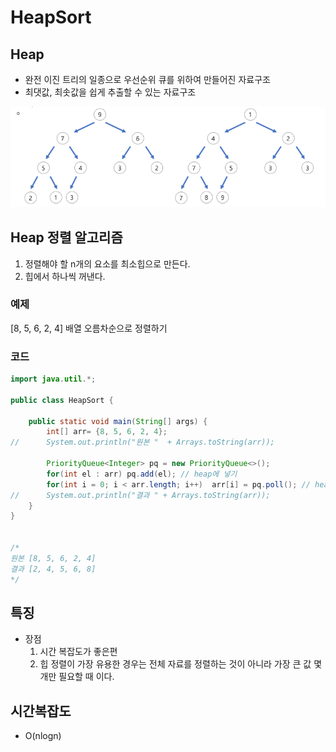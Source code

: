 # HeapSort

## Heap

- 완전 이진 트리의 일종으로 우선순위 큐를 위하여 만들어진 자료구조
- 최댓값, 최솟값을 쉽게 추출할 수 있는 자료구조

![삽입정렬예시](/DataStructure/images/heap.png)

## Heap 정렬 알고리즘

1. 정렬해야 할 n개의 요소를 최소힙으로 만든다.
2. 힙에서 하나씩 꺼낸다.

### 예제

[8, 5, 6, 2, 4] 배열 오름차순으로 정렬하기

### 코드

```java
import java.util.*;

public class HeapSort {

	public static void main(String[] args) {
		int[] arr= {8, 5, 6, 2, 4};
//		System.out.println("원본 "  + Arrays.toString(arr));

		PriorityQueue<Integer> pq = new PriorityQueue<>();
		for(int el : arr) pq.add(el); // heap에 넣기
		for(int i = 0; i < arr.length; i++)  arr[i] = pq.poll(); // heap에서 빼서 arr에 넣기
//		System.out.println("결과 " + Arrays.toString(arr));
	}
}


/*
원본 [8, 5, 6, 2, 4]
결과 [2, 4, 5, 6, 8]
*/
```

## 특징

- 장점
  1.  시간 복잡도가 좋은편
  2.  힙 정렬이 가장 유용한 경우는 전체 자료를 정렬하는 것이 아니라 가장 큰 값 몇개만 필요할 때 이다.

## 시간복잡도

- O(nlogn)
